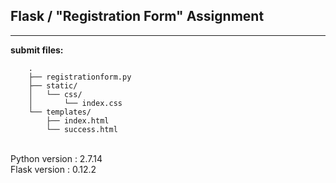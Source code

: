 ## Flask / "Registration Form" Assignment

----

**submit files:**<br />

```
    .
    ├── registrationform.py
    ├── static/
    │   └── css/
    │       └── index.css
    └── templates/
        ├── index.html
        └── success.html
```

<br />
Python version : 2.7.14<br />
Flask version : 0.12.2<br />
<br />